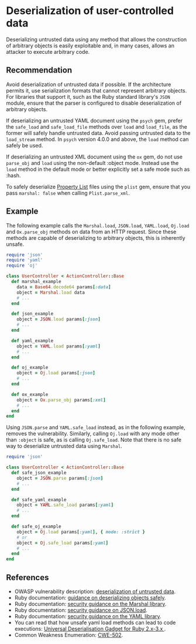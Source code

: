 # Deserialization of user-controlled data
Deserializing untrusted data using any method that allows the construction of arbitrary objects is easily exploitable and, in many cases, allows an attacker to execute arbitrary code.


## Recommendation
Avoid deserialization of untrusted data if possible. If the architecture permits it, use serialization formats that cannot represent arbitrary objects. For libraries that support it, such as the Ruby standard library's `JSON` module, ensure that the parser is configured to disable deserialization of arbitrary objects.

If deserializing an untrusted YAML document using the `psych` gem, prefer the `safe_load` and `safe_load_file` methods over `load` and `load_file`, as the former will safely handle untrusted data. Avoid passing untrusted data to the `load_stream` method. In `psych` version 4.0.0 and above, the `load` method can safely be used.

If deserializing an untrusted XML document using the `ox` gem, do not use `parse_obj` and `load` using the non-default :object mode. Instead use the `load` method in the default mode or better explicitly set a safe mode such as :hash.

To safely deserialize [Property List](https://en.wikipedia.org/wiki/Property_list) files using the `plist` gem, ensure that you pass `marshal: false` when calling `Plist.parse_xml`.


## Example
The following example calls the `Marshal.load`, `JSON.load`, `YAML.load`, `Oj.load` and `Ox.parse_obj` methods on data from an HTTP request. Since these methods are capable of deserializing to arbitrary objects, this is inherently unsafe.


```ruby
require 'json'
require 'yaml'
require 'oj'

class UserController < ActionController::Base
  def marshal_example
    data = Base64.decode64 params[:data]
    object = Marshal.load data
    # ...
  end

  def json_example
    object = JSON.load params[:json]
    # ...
  end

  def yaml_example
    object = YAML.load params[:yaml]
    # ...
  end

  def oj_example
    object = Oj.load params[:json]
    # ...
  end

  def ox_example
    object = Ox.parse_obj params[:xml]
    # ...
  end
end
```
Using `JSON.parse` and `YAML.safe_load` instead, as in the following example, removes the vulnerability. Similarly, calling `Oj.load` with any mode other than `:object` is safe, as is calling `Oj.safe_load`. Note that there is no safe way to deserialize untrusted data using `Marshal`.


```ruby
require 'json'

class UserController < ActionController::Base
  def safe_json_example
    object = JSON.parse params[:json]
    # ...
  end

  def safe_yaml_example
    object = YAML.safe_load params[:yaml]
    # ...
  end

  def safe_oj_example
    object = Oj.load params[:yaml], { mode: :strict }
    # or
    object = Oj.safe_load params[:yaml]
    # ...
  end
end
```

## References
* OWASP vulnerability description: [deserialization of untrusted data](https://www.owasp.org/index.php/Deserialization_of_untrusted_data).
* Ruby documentation: [guidance on deserializing objects safely](https://docs.ruby-lang.org/en/3.0.0/doc/security_rdoc.html).
* Ruby documentation: [security guidance on the Marshal library](https://ruby-doc.org/core-3.0.2/Marshal.html#module-Marshal-label-Security+considerations).
* Ruby documentation: [security guidance on JSON.load](https://ruby-doc.org/stdlib-3.0.2/libdoc/json/rdoc/JSON.html#method-i-load).
* Ruby documentation: [security guidance on the YAML library](https://ruby-doc.org/stdlib-3.0.2/libdoc/yaml/rdoc/YAML.html#module-YAML-label-Security).
* You can read that how unsafe yaml load methods can lead to code executions: [Universal Deserialisation Gadget for Ruby 2.x-3.x ](https://devcraft.io/2021/01/07/universal-deserialisation-gadget-for-ruby-2-x-3-x.html).
* Common Weakness Enumeration: [CWE-502](https://cwe.mitre.org/data/definitions/502.html).
